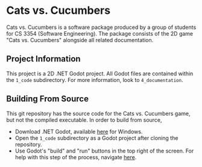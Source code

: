 # Cats vs. Cucumbers
Cats vs. Cucumbers is a software package produced by a group of students for CS 3354 (Software Engineering). The package consists of the 2D game "Cats vs. Cucumbers" alongside all related documentation.

## Project Information
This project is a 2D .NET Godot project. All Godot files are contained within the `1_code` subdirectory. For more information, look to `4_documentation`.

## Building From Source
This git repository has the source code for the Cats vs. Cucumbers game, but not the compiled executable. In order to build from source,
 - Download .NET Godot, available [here](https://godotengine.org/download/windows/) for Windows.
 - Open the `1_code` subdirectory as a Godot project after cloning the repository.
 - Use Godot's "build" and "run" buttons in the top right of the screen. For help with this step of the process, navigate [here](https://docs.godotengine.org/en/stable/getting_started/introduction/first_look_at_the_editor.html).
